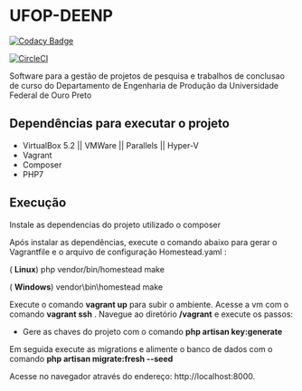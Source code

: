 # UFOP-DEENP

[![Codacy Badge](https://api.codacy.com/project/badge/Grade/74c2e067687b49a2a6ff882c653b1649)](https://app.codacy.com/app/hugo_root/ufop-deenp?utm_source=github.com&utm_medium=referral&utm_content=hcdias/ufop-deenp&utm_campaign=Badge_Grade_Dashboard)

[![CircleCI](https://circleci.com/gh/hcdias/ufop-deenp/tree/master.svg?style=svg)](https://circleci.com/gh/hcdias/ufop-deenp/tree/master)

Software para a gestão de projetos de pesquisa e trabalhos de conclusao de curso do Departamento de Engenharia de Produção da Universidade Federal de Ouro Preto

## Dependências para executar o projeto

- VirtualBox 5.2 || VMWare || Parallels || Hyper-V  
- Vagrant
- Composer
- PHP7

## Execução

Instale as dependencias do projeto utilizado o composer


Após instalar as dependências, execute o comando abaixo para gerar o Vagrantfile e o arquivo de configuração Homestead.yaml :

( **Linux**) php vendor/bin/homestead make

( **Windows**) vendor\\bin\\homestead make

Execute o comando **vagrant up** para  subir o ambiente. Acesse a vm com o comando **vagrant ssh** .
Navegue ao diretório **/vagrant** e execute os passos:
 - Gere as chaves do projeto com o comando **php artisan key:generate**
 
Em seguida execute as migrations e alimente o banco de dados com o comando **php artisan migrate:fresh --seed**
 
Acesse no navegador através do endereço:  http://localhost:8000.
